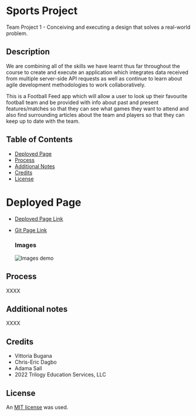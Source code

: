 # Sports Project
Team Project 1 - Conceiving and executing a design that solves a real-world problem.


## Description
We are combining all of the skills we have learnt thus far throughout the course to create and execute an application which integrates data received from multiple server-side API requests as well as continue to learn about agile development methodologies to work collaboratively. 

This is a Football Feed app which will allow a user to look up their favourite football team and be provided with info about past and present features/matches so that they can see what games they want to attend and also find surrounding articles about the team and players so that they can keep up to date with the team.

## Table of Contents

* [Deployed Page](#deployed-page)
* [Process](#process)
* [Additional Notes](#additional-notes)
* [Credits](#credits)
* [License](#license)

# Deployed Page

* [Deployed Page Link](XXXX)

* [Git Page Link](https://github.com/LiliBear1/Sports-Project) 


    ### Images 

    ![Images demo](AddImageHere)


## Process

XXXX


## Additional notes

XXXX

## Credits 
* Vittoria Bugana   
* Chris-Eric Dagbo  
* Adama Sall  
* 2022 Trilogy Education Services, LLC

## License

An [MIT license](https://choosealicense.com/licenses/mit/) was used.